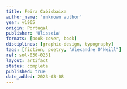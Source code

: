 ```yaml
---
title: Feira Cabisbaixa
author_name: 'unknown author'
year: y1965
origin: Portugal
publisher: 'Ulisseia'
formats: [book-cover, book]
disciplines: [graphic-design, typography]
tags: [fiction, poetry, "Alexandre O'Neill"]
ref: sol-030-0231
layout: artifact
status: complete
published: true
date_added: 2023-03-08
---
```

